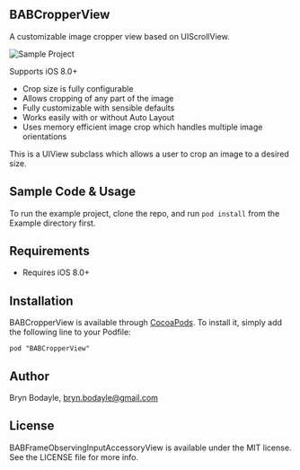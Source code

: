 ## BABCropperView
A customizable image cropper view based on UIScrollView.

![Sample Project](Example/BABCropperView.gif)

Supports iOS 8.0+

* Crop size is fully configurable
* Allows cropping of any part of the image
* Fully customizable with sensible defaults
* Works easily with or without Auto Layout
* Uses memory efficient image crop which handles multiple image orientations

This is a UIView subclass which allows a user to crop an image to a desired size.


## Sample Code & Usage

To run the example project, clone the repo, and run `pod install` from the Example directory first.

## Requirements

- Requires iOS 8.0+

## Installation

BABCropperView is available through [CocoaPods](http://cocoapods.org). To install
it, simply add the following line to your Podfile:

    pod "BABCropperView"

## Author

Bryn Bodayle, bryn.bodayle@gmail.com

## License

BABFrameObservingInputAccessoryView is available under the MIT license. See the LICENSE file for more info.

